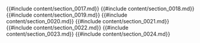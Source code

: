 {{#include content/section_0017.md}}
{{#include content/section_0018.md}}
{{#include content/section_0019.md}}
{{#include content/section_0020.md}}
{{#include content/section_0021.md}}
{{#include content/section_0022.md}}
{{#include content/section_0023.md}}
{{#include content/section_0024.md}}
